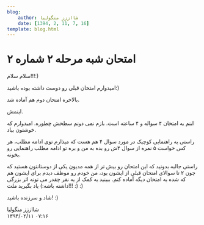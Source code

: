 ```yaml
---
blog:
    author: شااززز منگولیا
    date: [1394, 2, 11, 7, 16]
template: blog.html
---
```

# امتحان شبه مرحله ۲ شماره ۲

<div class="cnt">
سلام سلام!!!:)<p>امیدوارم امتحان قبلی رو دوست داشته بوده باشید:)‌ </p>

<p>بالاخره امتحان دوم هم آماده شد.</p>
<p>اینمش.</p>
<p>اینم یه امتحان ۴ سواله و ۴ ساعته است. بازم نمی دونم سطحش چطوره. امیدوارم که خوشتون بیاد.</p>
<p>راستی یه راهنمایی کوچیک در مورد سوال ۴ هم هست که میذارم توی ادامه مطلب،‌ هر کس خواست ۵ نمره از سوال ۴ش رو بده به من و بره تو ادامه مطلب راهنمایی رو بخونه.</p>
<p>راستی جالبه بدونید که این امتحان رو بیش تر از همه مدیون یکی از دوستانتون هستید که چون ۲ تا سوالای امتحان قبلی از ایشون بود، من خودم رو موظف دیدم برای ایشون هم که شده یه امتحان دیگه آماده کنم. ببینید یه کمک از یه نفر چقدر می تونه اثر بزرگی داشته باشه:) یاد بگیرید ملت!!! :)‌ :)</p>
<p>شاد و سرزنده باشید!‌ :)</p>

</div>

<div class="blog-info">
    <div class="blog-author">شااززز منگولیا</div>
    <div class="blog-date">۱۳۹۴/۰۲/۱۱ ۰۷:۱۶</div>
</div>

